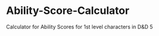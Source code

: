 Ability-Score-Calculator
========================

Calculator for Ability Scores for 1st level characters in D&amp;D 5
